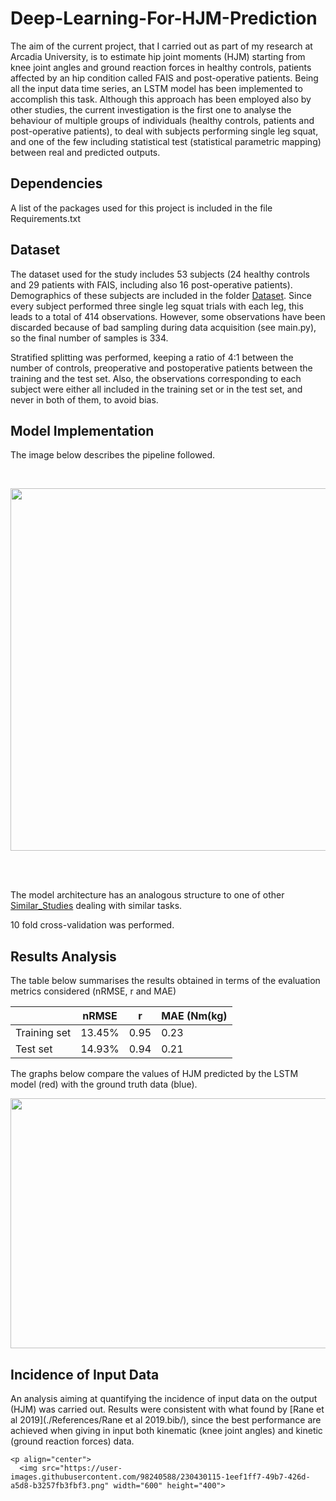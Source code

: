 # Deep-Learning-For-HJM-Prediction


The aim of the current project, that I carried out as part of my research at Arcadia University, is to estimate hip joint moments (HJM) starting from knee joint angles and ground reaction forces in healthy controls, patients affected by an hip condition called FAIS and post-operative patients.
Being all the input data time series, an LSTM model has been implemented to accomplish this task.
Although this approach has been employed also by other studies, the current investigation is the first one to analyse the behaviour of multiple groups of individuals (healthy controls, patients and post-operative patients), to deal with subjects performing single leg squat, and one of the few including statistical test (statistical parametric mapping) between real and predicted outputs.

## Dependencies
A list of the packages used for this project is included in the file Requirements.txt

## Dataset
The dataset used for the study includes 53 subjects (24 healthy controls and 29 patients with FAIS, including also 16 post-operative patients). Demographics of these subjects are included in the folder [Dataset](./Dataset/).
Since every subject performed three single leg squat trials with each leg, this leads to a total of 414 observations.
However, some observations have been discarded because of bad sampling during data acquisition (see main.py), so the final number of samples is 334.

Stratified splitting was performed, keeping a ratio of 4:1 between the number of controls, preoperative and postoperative patients between the training and the test set. Also, the observations corresponding to each subject were either all included in the training set or in the test set, and never in both of them, to avoid bias.


## Model Implementation
The image below describes the pipeline followed.

<br>

<p align="center">
  <img src="https://user-images.githubusercontent.com/98240588/230415706-bf5bee5d-1b2a-46e6-a98c-7b06b9526fb6.png" width="700" height="580">
</p>

<br>
<br>

The model architecture has an analogous structure to one of other [Similar_Studies](./References/Similar_Studies/) dealing with similar tasks.

10 fold cross-validation was performed.


## Results Analysis

The table below summarises the results obtained in terms of the evaluation metrics considered (nRMSE, r and MAE)

<table>
<thead>
  <tr>
    <th></th>
    <th>nRMSE</th>
    <th>r</th>
    <th>MAE (Nm(kg)</th>
  </tr>
</thead>
<tbody>
  <tr>
    <td>Training set</td>
    <td>13.45%</td>
    <td>0.95</td>
    <td>0.23</td>
  </tr>
  <tr>
    <td>Test set</td>
    <td>14.93%</td>
    <td>0.94</td>
    <td>0.21</td>
  </tr>
</tbody>
</table>



The graphs below compare the values of HJM predicted by the LSTM model (red) with the ground truth data (blue). 
    <p align="center">
      <img src="https://user-images.githubusercontent.com/98240588/230429667-658ef036-4a2f-4ae8-a5e9-862bf3a8fae1.png" width="600" height="400">
      

## Incidence of Input Data
An analysis aiming at quantifying the incidence of input data on the output (HJM) was carried out. Results were consistent with what found by [Rane et al 2019](./References/Rane et al 2019.bib/), since the best performance are achieved when giving in input both kinematic (knee joint angles) and kinetic (ground reaction forces) data.


    <p align="center">
      <img src="https://user-images.githubusercontent.com/98240588/230430115-1eef1ff7-49b7-426d-a5d8-b3257fb3fbf3.png" width="600" height="400">
    







